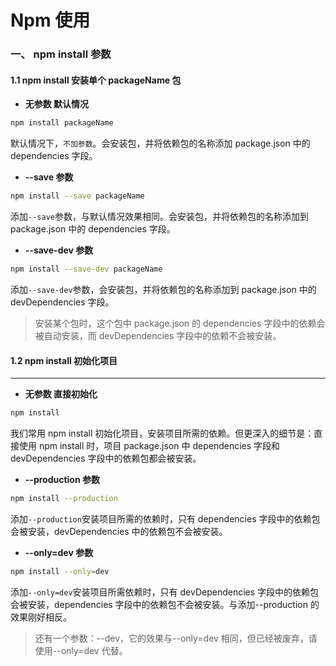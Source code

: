 # Npm 使用


<!--more-->

### 一、 npm install 参数

#### 1.1 npm install 安装单个 packageName 包

- **无参数 默认情况**

```sh
npm install packageName
```

默认情况下，`不加参数`。会安装包，并将依赖包的名称添加 package.json 中的 dependencies 字段。

- **--save 参数**

```sh
npm install --save packageName
```

添加`--save`参数，与默认情况效果相同。会安装包，并将依赖包的名称添加到 package.json 中的 dependencies 字段。

- **--save-dev 参数**

```sh
npm install --save-dev packageName
```

添加`--save-dev`参数，会安装包，并将依赖包的名称添加到 package.json 中的 devDependencies 字段。

> 安装某个包时，这个包中 package.json 的 dependencies 字段中的依赖会被自动安装，而 devDependencies 字段中的依赖不会被安装。

#### 1.2 npm install 初始化项目

---

- **无参数 直接初始化**

```sh
npm install
```

我们常用 npm install 初始化项目，安装项目所需的依赖。但更深入的细节是：直接使用 npm install 时，项目 package.json 中 dependencies 字段和 devDependencies 字段中的依赖包都会被安装。

- **--production 参数**

```sh
npm install --production
```

添加`--production`安装项目所需的依赖时，只有 dependencies 字段中的依赖包会被安装，devDependencies 中的依赖包不会被安装。

- **--only=dev 参数**

```sh
npm install --only=dev
```

添加`--only=dev`安装项目所需依赖时，只有 devDependencies 字段中的依赖包会被安装，dependencies 字段中的依赖包不会被安装。与添加--production 的效果刚好相反。

> 还有一个参数：--dev，它的效果与--only=dev 相同，但已经被废弃，请使用--only=dev 代替。

